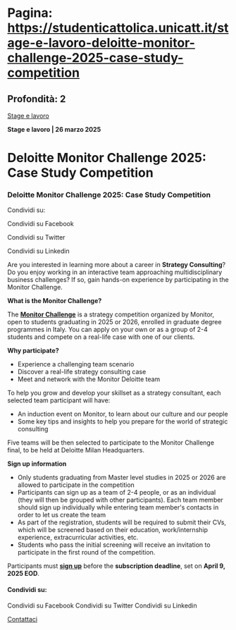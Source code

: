 # Pagina: https://studenticattolica.unicatt.it/stage-e-lavoro-deloitte-monitor-challenge-2025-case-study-competition

## Profondità: 2

[Stage e lavoro](avvisi-stage-e-lavoro)


**Stage e lavoro
| 26 marzo 2025**

# Deloitte Monitor Challenge 2025: Case Study Competition

### Deloitte Monitor Challenge 2025: Case Study Competition

Condividi su:

Condividi su Facebook

Condividi su Twitter

Condividi su Linkedin

Are you interested in learning more about a career in **Strategy Consulting**? Do you enjoy working in an interactive team approaching multidisciplinary business challenges? If so, gain hands-on experience by participating in the Monitor Challenge.

**What is the Monitor Challenge?**

The [**Monitor Challenge**](https://www.glickon.com/it/challenge/VQT2N2) is a strategy competition organized by Monitor, open to students graduating in 2025 or 2026, enrolled in graduate degree programmes in Italy. You can apply on your own or as a group of 2-4 students and compete on a real-life case with one of our clients.

**Why participate?**

* Experience a challenging team scenario
* Discover a real-life strategy consulting case
* Meet and network with the Monitor Deloitte team

To help you grow and develop your skillset as a strategy consultant, each selected team participant will have:

* An induction event on Monitor, to learn about our culture and our people
* Some key tips and insights to help you prepare for the world of strategic consulting

Five teams will be then selected to participate to the Monitor Challenge final, to be held at Deloitte Milan Headquarters.

**Sign up information**

* Only students graduating from Master level studies in 2025 or 2026 are allowed to participate in the competition
* Participants can sign up as a team of 2-4 people, or as an individual (they will then be grouped with other participants). Each team member should sign up individually while entering team member's contacts in order to let us create the team
* As part of the registration, students will be required to submit their CVs, which will be screened based on their education, work/internship experience, extracurricular activities, etc.
* Students who pass the initial screening will receive an invitation to participate in the first round of the competition.

Participants must **[sign up](https://www.glickon.com/it/challenge/VQT2N2)** before the **subscription deadline**, set on **April 9, 2025 EOD**.

#### Condividi su:

Condividi su Facebook
Condividi su Twitter
Condividi su Linkedin

[Contattaci](home-contatti "Contattaci")